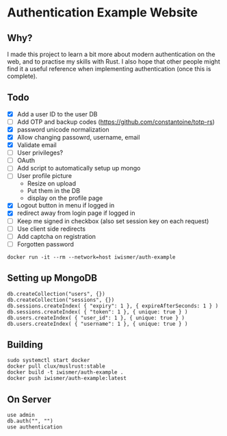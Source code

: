 # Authentication Example Website

## Why?

I made this project to learn a bit more about modern authentication on the web, and to practise my skills with Rust.
I also hope that other people might find it a useful reference when implementing authentication (once this is complete).

## Todo

- [x] Add a user ID to the user DB
- [ ] Add OTP and backup codes (https://github.com/constantoine/totp-rs)
- [x] password unicode normalization
- [x] Allow changing passowrd, username, email
- [x] Validate email
- [ ] User privileges?
- [ ] OAuth
- [ ] Add script to automatically setup up mongo
- [ ] User profile picture
  - Resize on upload
  - Put them in the DB
  - display on the profile page
- [x] Logout button in menu if logged in
- [x] redirect away from login page if logged in
- [ ] Keep me signed in checkbox (also set session key on each request)
- [ ] Use client side redirects
- [ ] Add captcha on registration
- [ ] Forgotten password

`docker run -it --rm --network=host iwismer/auth-example`

## Setting up MongoDB

```
db.createCollection("users", {})
db.createCollection("sessions", {})
db.sessions.createIndex( { "expiry": 1 }, { expireAfterSeconds: 1 } )
db.sessions.createIndex( { "token": 1 }, { unique: true } )
db.users.createIndex( { "user_id": 1 }, { unique: true } )
db.users.createIndex( { "username": 1 }, { unique: true } )
```

## Building

```
sudo systemctl start docker
docker pull clux/muslrust:stable
docker build -t iwismer/auth-example .
docker push iwismer/auth-example:latest
```

## On Server

```
use admin
db.auth("", "")
use authentication
```

